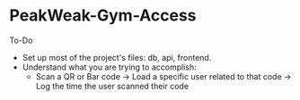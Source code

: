 # PeakWeak-Gym-Access
To-Do
- Set up most of the project's files: db, api, frontend.
- Understand what you are trying to accomplish:
    - Scan a QR or Bar code 
    -> Load a specific user related to that code
    -> Log the time the user scanned their code

